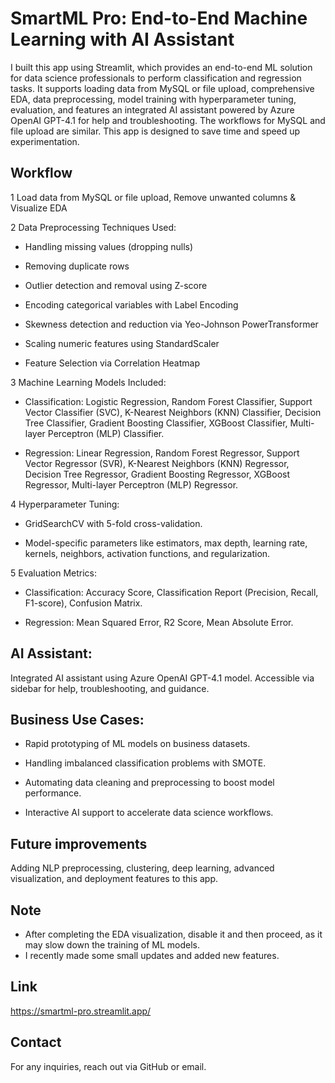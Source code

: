 # SmartML Pro: End-to-End Machine Learning with AI Assistant 

I built this app using Streamlit, which provides an end-to-end ML solution for data science professionals to perform classification and regression tasks. It supports loading data from MySQL or file upload, comprehensive EDA, data preprocessing, model training with hyperparameter tuning, evaluation, and features an integrated AI assistant powered by Azure OpenAI GPT-4.1 for help and troubleshooting. The workflows for MySQL and file upload are similar. This app is designed to save time and speed up experimentation.

## Workflow 

1 Load data from MySQL or file upload, Remove unwanted columns & Visualize EDA

2 Data Preprocessing Techniques Used:

- Handling missing values (dropping nulls)

- Removing duplicate rows

- Outlier detection and removal using Z-score

- Encoding categorical variables with Label Encoding

- Skewness detection and reduction via Yeo-Johnson PowerTransformer

- Scaling numeric features using StandardScaler

- Feature Selection via Correlation Heatmap

3 Machine Learning Models Included:

- Classification: Logistic Regression, Random Forest Classifier, Support Vector Classifier (SVC), K-Nearest Neighbors (KNN) Classifier, Decision Tree Classifier, Gradient Boosting Classifier, XGBoost Classifier, Multi-layer Perceptron (MLP) Classifier. 

- Regression: Linear Regression, Random Forest Regressor, Support Vector Regressor (SVR), K-Nearest Neighbors (KNN) Regressor, Decision Tree Regressor, Gradient Boosting Regressor, XGBoost Regressor, Multi-layer Perceptron (MLP) Regressor.

4 Hyperparameter Tuning:

- GridSearchCV with 5-fold cross-validation. 

- Model-specific parameters like estimators, max depth, learning rate, kernels, neighbors, activation functions, and regularization.

5 Evaluation Metrics:

- Classification: Accuracy Score, Classification Report (Precision, Recall, F1-score), Confusion Matrix. 

- Regression: Mean Squared Error, R2 Score, Mean Absolute Error. 

## AI Assistant:

Integrated AI assistant using Azure OpenAI GPT-4.1 model. Accessible via sidebar for help, troubleshooting, and guidance. 

## Business Use Cases:

- Rapid prototyping of ML models on business datasets. 

- Handling imbalanced classification problems with SMOTE. 

- Automating data cleaning and preprocessing to boost model performance. 

- Interactive AI support to accelerate data science workflows.

## Future improvements
Adding NLP preprocessing, clustering, deep learning, advanced visualization, and deployment features to this app.

## Note
- After completing the EDA visualization, disable it and then proceed, as it may slow down the training of ML models.
- I recently made some small updates and added new features.

## Link
[https://smartml-pro.streamlit.app/
](https://smartml-pro.streamlit.app/)

## Contact
For any inquiries, reach out via GitHub or email.
